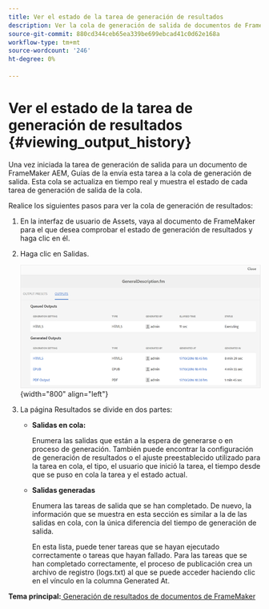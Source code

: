 ```yaml
---
title: Ver el estado de la tarea de generación de resultados
description: Ver la cola de generación de salida de documentos de FrameMaker. Obtenga información sobre cómo ver el estado de una tarea de generación de resultados.
source-git-commit: 880cd344ceb65ea339be699ebcad41c0d62e168a
workflow-type: tm+mt
source-wordcount: '246'
ht-degree: 0%

---
```


# Ver el estado de la tarea de generación de resultados {#viewing_output_history}

Una vez iniciada la tarea de generación de salida para un documento de FrameMaker AEM, Guías de la envía esta tarea a la cola de generación de salida. Esta cola se actualiza en tiempo real y muestra el estado de cada tarea de generación de salida de la cola.

Realice los siguientes pasos para ver la cola de generación de resultados:

1. En la interfaz de usuario de Assets, vaya al documento de FrameMaker para el que desea comprobar el estado de generación de resultados y haga clic en él.

1. Haga clic en Salidas.

   ![](images/output-queued-fm.png){width="800" align="left"}

1. La página Resultados se divide en dos partes:

   - **Salidas en cola:**

     Enumera las salidas que están a la espera de generarse o en proceso de generación. También puede encontrar la configuración de generación de resultados o el ajuste preestablecido utilizado para la tarea en cola, el tipo, el usuario que inició la tarea, el tiempo desde que se puso en cola la tarea y el estado actual.

   - **Salidas generadas**

     Enumera las tareas de salida que se han completado. De nuevo, la información que se muestra en esta sección es similar a la de las salidas en cola, con la única diferencia del tiempo de generación de salida.

     En esta lista, puede tener tareas que se hayan ejecutado correctamente o tareas que hayan fallado. Para las tareas que se han completado correctamente, el proceso de publicación crea un archivo de registro \(logs.txt\) al que se puede acceder haciendo clic en el vínculo en la columna Generated At.


**Tema principal:**[ Generación de resultados de documentos de FrameMaker](fm-output-generatation.md)
